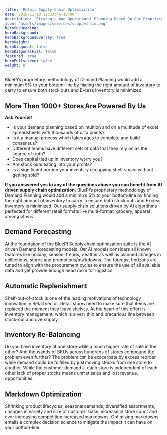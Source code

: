 ```yaml
---
title: 'Retail Supply Chain Optimization'
date: 2018-11-18T12:33:46+10:00
description: 'Strategic And Operational Planning Based On Our Proprietary Methodology'
icon: 'assets/images/services/supplychain.png'
heroSubHeading: 
heroBackground:
heroBackgroundOverlay: true
heroHeight: 
heroDiagonal: false
heroDiagonalFill: false
featured: true
heroFullscreen: false
weight: 8
---
```


BluePi’s proprietary methodology of Demand Planning would add a minimum 5% to your bottom-line by finding the right amount of inventory to carry to ensure both stock outs and Excess Inventory is minimized. 

## More Than 1000+ Stores Are Powered By Us

**Ask Yourself**
- Is your demand planning based on intuition and on a multitude of excel spreadsheets with thousands of data points?
- Is it a manual process which takes ages to complete and build consensus?
- Different teams have different sets of data that they rely on as the source of truth?
- Does capital tied up in inventory worry you?
- Are stock outs eating into your profits?
- Is a significant portion your inventory occupying shelf space without getting sold?

**If you answered yes to any of the questions above you can benefit from AI driven supply chain optimization.**
BluePi’s proprietary methodology of Demand Planning would add a minimum 5% to your bottom-line by finding the right amount of inventory to carry to ensure both stock outs and Excess Inventory is minimized. Our supply chain solutions driven by AI algorithms perfected for different retail formats like multi-format, grocery, apparel among others

## Demand Forecasting
At the foundation of the BluePi Supply chain optimization suite is the AI driven Demand forecasting models. Our AI models considers all known features like holiday, season, trends, weather as well as planned changes in collections, stores and promotions/markdowns. The forecast horizons are tuned to align with the procurement cycles to ensure the use of all available data and yet provide enough head room for logistics.

## Automatic Replenishment
Shelf-out-of-stock is one of the leading motivations of technology innovation in Retail sector. Retail stores need to make sure that items are replaced the moment they leave shelves. At the heart of this effort is inventory management, which is a very thin and precarious line between stock-out and oversupply.

## Inventory Re-Balancing
Do you have inventory at one store while a much higher rate of sale in the other? And thousands of SKUs across hundreds of stores compound the problem even further? The problem can be exacerbate by excess reorder while demand could be fulfilled by just moving stocks from one store to another. While the customer demand at each store is independent of each other lack of proper stocks means unmet sales and lost revenue. opportunities.

## Markdown Optimization
Shrinking product lifecycles, seasonal demands, diversified assortments, changes in variety and size of customer base, increase in store count and ever increasing competition increased markdowns. Optimizing markdowns entails a complex decision science to mitigate the impact it can have on your bottom-line.